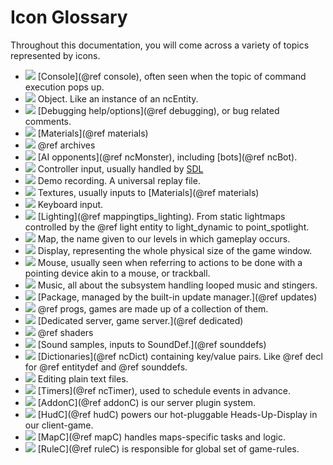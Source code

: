 # Icon Glossary

Throughout this documentation, you will come across a variety of topics represented by icons.

- ![](application_osx_terminal.png) [Console](@ref console), often seen when the topic of command execution pops up.
- ![](brick.png) Object. Like an instance of an ncEntity.
- ![](bug.png) [Debugging help/options](@ref debugging), or bug related comments.
- ![](color_swatch.png) [Materials](@ref materials)
- ![](compress.png) @ref archives
- ![](eye.png) [AI opponents](@ref ncMonster), including [bots](@ref ncBot).
- ![](controller.png) Controller input, usually handled by [SDL](https://www.libsdl.org)
- ![](film_save.png) Demo recording. A universal replay file.
- ![](images.png) Textures, usually inputs to [Materials](@ref materials)
- ![](keyboard.png) Keyboard input.
- ![](lightbulb.png) [Lighting](@ref mappingtips_lighting). From static lightmaps controlled by the @ref light entity to light_dynamic to point_spotlight.
- ![](map.png) Map, the name given to our levels in which gameplay occurs.
- ![](monitor.png) Display, representing the whole physical size of the game window.
- ![](mouse.png) Mouse, usually seen when referring to actions to be done with a pointing device akin to a mouse, or trackball.
- ![](music.png) Music, all about the subsystem handling looped music and stingers.
- ![](package.png) [Package, managed by the built-in update manager.](@ref updates)
- ![](plugin.png) @ref progs, games are made up of a collection of them.
- ![](server.png) [Dedicated server, game server.](@ref dedicated)
- ![](sitemap_color.png) @ref shaders
- ![](sound.png) [Sound samples, inputs to SoundDef.](@ref sounddefs)
- ![](table.png) [Dictionaries](@ref ncDict) containing key/value pairs. Like @ref decl for @ref entitydef and @ref sounddefs.
- ![](table_edit.png) Editing plain text files.
- ![](clock.png) [Timers](@ref ncTimer), used to schedule events in advance.
- ![](plugin_go.png) [AddonC](@ref addonC) is our server plugin system.
- ![](monitor_go.png) [HudC](@ref hudC) powers our hot-pluggable Heads-Up-Display in our client-game.
- ![](map_go.png) [MapC](@ref mapC) handles maps-specific tasks and logic.
- ![](script_go.png) [RuleC](@ref ruleC) is responsible for global set of game-rules.

